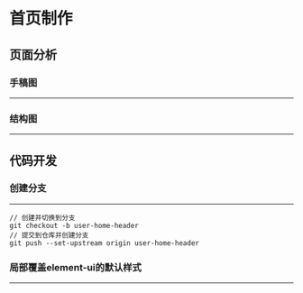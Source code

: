 # 首页制作



## 页面分析





### 手稿图

---





### 结构图

---









## 代码开发



### 创建分支

---

```shell
// 创建并切换到分支
git checkout -b user-home-header
// 提交到仓库并创建分支
git push --set-upstream origin user-home-header
```



### 局部覆盖element-ui的默认样式

---

```

```

